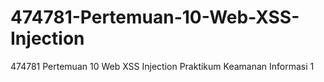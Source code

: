 # 474781-Pertemuan-10-Web-XSS-Injection
474781 Pertemuan 10 Web XSS Injection Praktikum Keamanan Informasi 1

